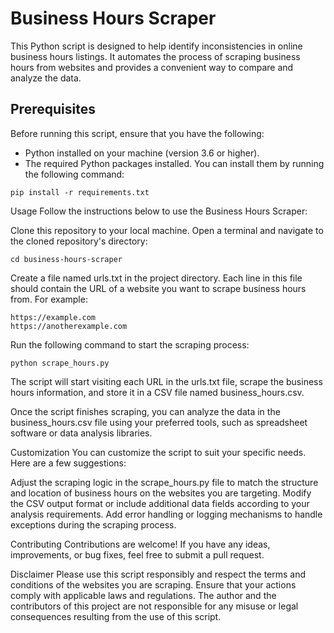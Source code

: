 # Business Hours Scraper

This Python script is designed to help identify inconsistencies in online business hours listings. It automates the process of scraping business hours from websites and provides a convenient way to compare and analyze the data.

## Prerequisites

Before running this script, ensure that you have the following:

- Python installed on your machine (version 3.6 or higher).
- The required Python packages installed. You can install them by running the following command:

```shell
pip install -r requirements.txt
```

Usage
Follow the instructions below to use the Business Hours Scraper:

Clone this repository to your local machine.
Open a terminal and navigate to the cloned repository's directory:
```shell
cd business-hours-scraper
```

Create a file named urls.txt in the project directory. Each line in this file should contain the URL of a website you want to scrape business hours from. For example:
```arduino
https://example.com
https://anotherexample.com
```

Run the following command to start the scraping process:
```shell
python scrape_hours.py
```

The script will start visiting each URL in the urls.txt file, scrape the business hours information, and store it in a CSV file named business_hours.csv.

Once the script finishes scraping, you can analyze the data in the business_hours.csv file using your preferred tools, such as spreadsheet software or data analysis libraries.

Customization
You can customize the script to suit your specific needs. Here are a few suggestions:

Adjust the scraping logic in the scrape_hours.py file to match the structure and location of business hours on the websites you are targeting.
Modify the CSV output format or include additional data fields according to your analysis requirements.
Add error handling or logging mechanisms to handle exceptions during the scraping process.

Contributing
Contributions are welcome! If you have any ideas, improvements, or bug fixes, feel free to submit a pull request.

Disclaimer
Please use this script responsibly and respect the terms and conditions of the websites you are scraping. Ensure that your actions comply with applicable laws and regulations. The author and the contributors of this project are not responsible for any misuse or legal consequences resulting from the use of this script.
